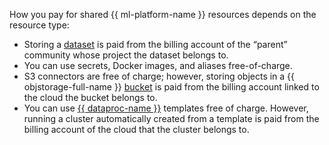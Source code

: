 How you pay for shared {{ ml-platform-name }} resources depends on the resource type:

* Storing a [dataset](../../datasphere/concepts/dataset.md) is paid from the billing account of the <q>parent</q> community whose project the dataset belongs to.
* You can use secrets, Docker images, and aliases free-of-charge.
* S3 connectors are free of charge; however, storing objects in a {{ objstorage-full-name }} [bucket](../../storage/concepts/bucket.md) is paid from the billing account linked to the cloud the bucket belongs to.
* You can use [{{ dataproc-name }}](../../datasphere/concepts/data-processing.md) templates free of charge. However, running a cluster automatically created from a template is paid from the billing account of the cloud that the cluster belongs to.